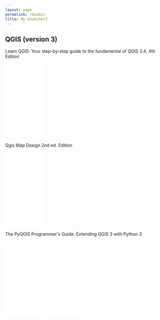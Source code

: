 ```yaml
---
layout: page
permalink: /books/
title: My bookshelf 
---
```

## QGIS (version 3)
Learn QGIS: Your step-by-step guide to the fundamental of QGIS 3.4, 4th Edition

<iframe style="width:120px;height:240px;" marginwidth="0" marginheight="0" scrolling="no" frameborder="0" src="//ws-na.amazon-adsystem.com/widgets/q?ServiceVersion=20070822&OneJS=1&Operation=GetAdHtml&MarketPlace=US&source=ac&ref=tf_til&ad_type=product_link&tracking_id=landarch07-20&marketplace=amazon&region=US&placement=1788997425&asins=1788997425&linkId=53601fdaf0c38dd5603a2ba0d943f0fb&show_border=false&link_opens_in_new_window=false&price_color=333333&title_color=0066C0&bg_color=FFFFFF">
</iframe>
   
  
Qgis Map Design 2nd ed. Edition

<iframe style="width:120px;height:240px;" marginwidth="0" marginheight="0" scrolling="no" frameborder="0" src="//ws-na.amazon-adsystem.com/widgets/q?ServiceVersion=20070822&OneJS=1&Operation=GetAdHtml&MarketPlace=US&source=ac&ref=tf_til&ad_type=product_link&tracking_id=landarch07-20&marketplace=amazon&region=US&placement=0998547743&asins=0998547743&linkId=db5ea770409d92a6461e4fa23b836a40&show_border=false&link_opens_in_new_window=false&price_color=333333&title_color=0066c0&bg_color=ffffff">
</iframe>

The PyQGIS Programmer's Guide: Extending QGIS 3 with Python 3

<iframe style="width:120px;height:240px;" marginwidth="0" marginheight="0" scrolling="no" frameborder="0" src="//ws-na.amazon-adsystem.com/widgets/q?ServiceVersion=20070822&OneJS=1&Operation=GetAdHtml&MarketPlace=US&source=ac&ref=tf_til&ad_type=product_link&tracking_id=landarch07-20&marketplace=amazon&region=US&placement=0998547727&asins=0998547727&linkId=ac83b4382ae9dfd458d63e540ad28b32&show_border=false&link_opens_in_new_window=false&price_color=333333&title_color=0066c0&bg_color=ffffff">
</iframe>
    
    
<iframe style="width:120px;height:240px;" marginwidth="0" marginheight="0" scrolling="no" frameborder="0" src="//ws-na.amazon-adsystem.com/widgets/q?ServiceVersion=20070822&OneJS=1&Operation=GetAdHtml&MarketPlace=US&source=ac&ref=tf_til&ad_type=product_link&tracking_id=landarch07-20&marketplace=amazon&region=US&placement=178630189X&asins=178630189X&linkId=cb26513f59158d3b3f67799b790025fa&show_border=false&link_opens_in_new_window=false&price_color=333333&title_color=0066c0&bg_color=ffffff">
</iframe>
